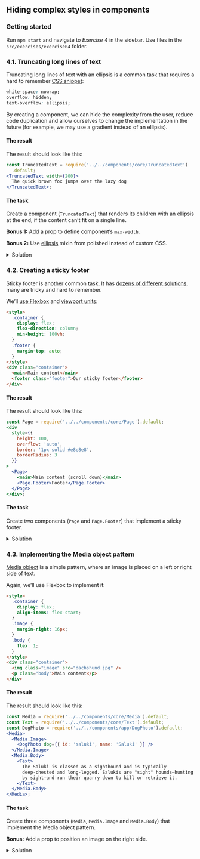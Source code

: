 ## Hiding complex styles in components

### Getting started

Run `npm start` and navigate to _Exercise 4_ in the sidebar. Use files in the `src/exercises/exercise04` folder.

### 4.1. Truncating long lines of text

Truncating long lines of text with an ellipsis is a common task that requires a hard to remember [CSS snippet](https://css-tricks.com/snippets/css/truncate-string-with-ellipsis/):

```css static
white-space: nowrap;
overflow: hidden;
text-overflow: ellipsis;
```

By creating a component, we can hide the complexity from the user, reduce code duplication and allow ourselves to change the implementation in the future (for example, we may use a gradient instead of an ellipsis).

#### The result

The result should look like this:

```jsx
const TruncatedText = require('../../components/core/TruncatedText')
  .default;
<TruncatedText width={200}>
  The quick brown fox jumps over the lazy dog
</TruncatedText>;
```

#### The task

Create a component (`TruncatedText`) that renders its children with an ellipsis at the end, if the content can’t fit on a single line.

**Bonus 1:** Add a prop to define component’s `max-width`.

**Bonus 2:** Use [ellipsis](https://polished.js.org/docs/#ellipsis) mixin from polished instead of custom CSS.

<details>
 <summary>Solution</summary>

```js static
import styled from 'styled-components';

const TruncatedText = styled.div`
  white-space: nowrap;
  overflow: hidden;
  text-overflow: ellipsis;
`;

/** @component */
export default TruncatedText;
```

</details>

### 4.2. Creating a sticky footer

Sticky footer is another common task. It has [dozens of different solutions](https://css-tricks.com/couple-takes-sticky-footer/), many are tricky and hard to remember.

We’ll [use Flexbox](https://philipwalton.github.io/solved-by-flexbox/demos/sticky-footer/) and [viewport units](https://css-tricks.com/fun-viewport-units/):

```html static
<style>
  .container {
    display: flex;
    flex-direction: column;
    min-height: 100vh;
  }
  .footer {
    margin-top: auto;
  }
</style>
<div class="container">
  <main>Main content</main>
  <footer class="footer">Our sticky footer</footer>
</div>
```

#### The result

The result should look like this:

```jsx
const Page = require('../../components/core/Page').default;
<div
  style={{
    height: 100,
    overflow: 'auto',
    border: '1px solid #e8e8e8',
    borderRadius: 3
  }}
>
  <Page>
    <main>Main content (scroll down)</main>
    <Page.Footer>Footer</Page.Footer>
  </Page>
</div>;
```

#### The task

Create two components (`Page` and `Page.Footer`) that implement a sticky footer.

<details>
 <summary>Solution</summary>

```js static
import styled from 'styled-components';

const Page = styled.div`
  display: flex;
  flex-direction: column;
  min-height: 100vh;
`;

const Footer = styled.footer`
  margin-top: auto;
`;

Page.Footer = Footer;

/** @component */
export default Page;
```

</details>

### 4.3. Implementing the Media object pattern

[Media object](https://css-tricks.com/media-object-bunch-ways/) is a simple pattern, where an image is placed on a left or right side of text.

Again, we’ll use Flexbox to implement it:

```html static
<style>
  .container {
    display: flex;
    align-items: flex-start;
  }
  .image {
    margin-right: 16px;
  }
  .body {
    flex: 1;
  }
</style>
<div class="container">
  <img class="image" src="dachshund.jpg" />
  <p class="body">Main content</p>
</div>
```

#### The result

The result should look like this:

```jsx
const Media = require('../../components/core/Media').default;
const Text = require('../../components/core/Text').default;
const DogPhoto = require('../../components/app/DogPhoto').default;
<Media>
  <Media.Image>
    <DogPhoto dog={{ id: 'saluki', name: 'Saluki' }} />
  </Media.Image>
  <Media.Body>
    <Text>
      The Saluki is classed as a sighthound and is typically
      deep-chested and long-legged. Salukis are "sight" hounds—hunting
      by sight—and run their quarry down to kill or retrieve it.
    </Text>
  </Media.Body>
</Media>;
```

#### The task

Create three components (`Media`, `Media.Image` and `Media.Body`) that implement the Media object pattern.

**Bonus:** Add a prop to position an image on the right side.

<details>
 <summary>Solution</summary>

```js static
import styled from 'styled-components';

const Media = styled.div`
  display: flex;
  align-items: flex-start;
`;

const Image = styled.div`
  margin-right: ${props => props.theme.space[4]}px;
`;

const Body = styled.footer`
  flex: 1;
`;

Media.Image = Image;
Media.Body = Body;

/** @component */
export default Media;
```

</details>
